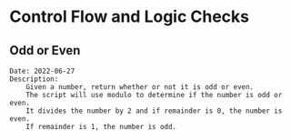 # Control Flow and Logic Checks

## Odd or Even
    Date: 2022-06-27
    Description:
        Given a number, return whether or not it is odd or even.
        The script will use modulo to determine if the number is odd or even.
        It divides the number by 2 and if remainder is 0, the number is even.
        If remainder is 1, the number is odd.